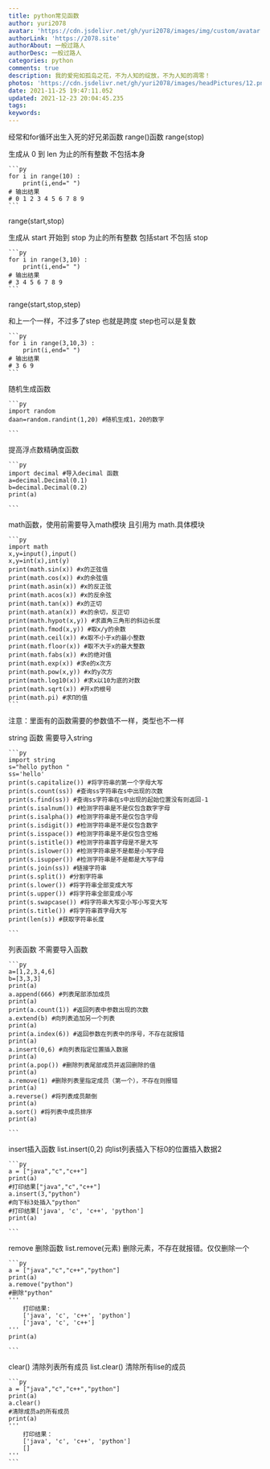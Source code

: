 ```yaml
---
title: python常见函数
author: yuri2078
avatar: 'https://cdn.jsdelivr.net/gh/yuri2078/images/img/custom/avatar.jpg'
authorLink: 'https://2078.site'
authorAbout: 一般过路人
authorDesc: 一般过路人
categories: python
comments: true
description: 我的爱宛如孤岛之花，不为人知的绽放，不为人知的凋零！
photos: 'https://cdn.jsdelivr.net/gh/yuri2078/images/headPictures/12.png'
date: 2021-11-25 19:47:11.052
updated: 2021-12-23 20:04:45.235
tags:
keywords:
---
```



经常和for循环出生入死的好兄弟函数 range()函数
range(stop)

生成从 0 到 len 为止的所有整数 不包括本身

    ```py
    for i in range(10) :
        print(i,end=" ")
    # 输出结果 
    # 0 1 2 3 4 5 6 7 8 9 
    ```

range(start,stop)

生成从 start 开始到 stop 为止的所有整数 包括start 不包括 stop

    ```py
    for i in range(3,10) :
        print(i,end=" ")
    # 输出结果 
    # 3 4 5 6 7 8 9 
    ```

range(start,stop,step)

和上一个一样，不过多了step 也就是跨度 step也可以是复数

    ```py
    for i in range(3,10,3) :
        print(i,end=" ")
    # 输出结果 
    # 3 6 9 
    ```

随机生成函数

    ```py
    import random
    daan=random.randint(1,20) #随机生成1，20的数字

    ```

提高浮点数精确度函数

    ```py
    import decimal #导入decimal 函数
    a=decimal.Decimal(0.1)
    b=decimal.Decimal(0.2)
    print(a)

    ```

math函数，使用前需要导入math模块 且引用为 math.具体模块

    ```py
    import math
    x,y=input(),input()
    x,y=int(x),int(y)
    print(math.sin(x)) #x的正弦值
    print(math.cos(x)) #x的余弦值
    print(math.asin(x)) #x的反正弦
    print(math.acos(x)) #x的反余弦
    print(math.tan(x)) #x的正切
    print(math.atan(x)) #x的余切，反正切
    print(math.hypot(x,y)) #求直角三角形的斜边长度
    print(math.fmod(x,y)) #取x/y的余数
    print(math.ceil(x)) #x取不小于x的最小整数
    print(math.floor(x)) #取不大于x的最大整数
    print(math.fabs(x)) #x的绝对值
    print(math.exp(x)) #求e的x次方
    print(math.pow(x,y)) #x的y次方
    print(math.log10(x)) #求x以10为底的对数
    print(math.sqrt(x)) #开x的根号
    print(math.pi) #求Π的值
    ```
注意：里面有的函数需要的参数值不一样，类型也不一样

string 函数 需要导入string

    ```py
    import string
    s="hello python "
    ss='hello'
    print(s.capitalize()) #将字符串的第一个字母大写
    print(s.count(ss)) #查询ss字符串在s中出现的次数
    print(s.find(ss)) #查询ss字符串在s中出现的起始位置没有则返回-1
    print(s.isalnum()) #检测字符串是不是仅包含数字字母
    print(s.isalpha()) #检测字符串是不是仅包含字母
    print(s.isdigit()) #检测字符串是不是仅包含数字
    print(s.isspace()) #检测字符串是不是仅包含空格
    print(s.istitle()) #检测字符串首字母是不是大写
    print(s.islower()) #检测字符串是不是都是小写字母
    print(s.isupper()) #检测字符串是不是都是大写字母
    print(s.join(ss)) #链接字符串
    print(s.split()) #分割字符串
    print(s.lower()) #将字符串全部变成大写
    print(s.upper()) #将字符串全部变成小写
    print(s.swapcase()) #将字符串大写变小写小写变大写
    print(s.title()) #将字符串首字母大写
    print(len(s)) #获取字符串长度

    ```

列表函数 不需要导入函数

    ```py
    a=[1,2,3,4,6]
    b=[3,3,3]
    print(a)
    a.append(666) #列表尾部添加成员 
    print(a)
    print(a.count(1)) #返回列表中参数出现的次数
    a.extend(b) #向列表追加另一个列表
    print(a)
    print(a.index(6)) #返回参数在列表中的序号，不存在就报错 
    print(a)
    a.insert(0,6) #向列表指定位置插入数据 
    print(a)
    print(a.pop()) #删除列表尾部成员并返回删除的值
    print(a)
    a.remove(1) #删除列表里指定成员（第一个），不存在则报错
    print(a)
    a.reverse() #将列表成员颠倒
    print(a)
    a.sort() #将列表中成员排序
    print(a)

    ```

insert插入函数
list.insert(0,2) 向list列表插入下标0的位置插入数据2

    ```py
    a = ["java","c","c++"]
    print(a)
    #打印结果["java","c","c++"]
    a.insert(3,"python")
    #向下标3处插入"python"
    #打印结果['java', 'c', 'c++', 'python']
    print(a)

    ```

remove 删除函数
list.remove(元素) 删除元素，不存在就报错。仅仅删除一个

    ```py
    a = ["java","c","c++","python"]
    print(a)
    a.remove("python")
    #删除"python"
    ''' 
        打印结果:
        ['java', 'c', 'c++', 'python']
        ['java', 'c', 'c++']
    '''
    print(a)

    ```

clear() 清除列表所有成员
list.clear() 清除所有lise的成员

    ```py
    a = ["java","c","c++","python"]
    print(a)
    a.clear()
    #清除成员a的所有成员
    print(a)
    '''
        打印结果：
        ['java', 'c', 'c++', 'python']
        []
    '''
    ```
